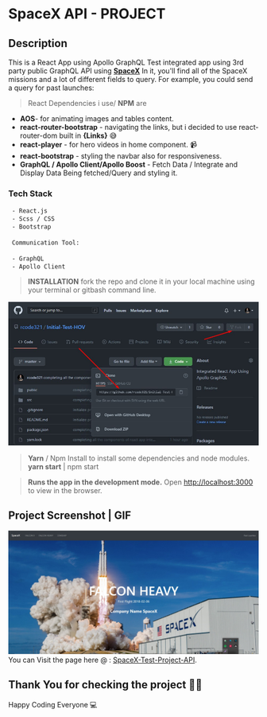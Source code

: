 # SpaceX API - PROJECT


## Description

This is a React App using Apollo GraphQL Test integrated app using 3rd party public GraphQL API using  [**SpaceX**](https://api.spacex.land/graphql/) In it, you'll find all of the SpaceX missions and a lot of different fields to query. For example, you could send a query for past launches:


> React Dependencies i use/ **NPM** are 
* **AOS**- for animating images and tables content.
* **react-router-bootstrap** - navigating the links, but i decided to use react-router-dom built in **{Links}** 😅
* **react-player** - for hero videos in home component. 📹
* **react-bootstrap** - styling the navbar also for responsiveness.
* **GraphQL / Apollo Client/Apollo Boost** - Fetch Data / Integrate and Display Data Being fetched/Query and styling it.

### Tech Stack

```
 - React.js
 - Scss / CSS
 - Bootstrap

 Communication Tool:

 - GraphQL
 - Apollo Client

```
>**INSTALLATION** fork the repo and clone it in your local machine using your terminal or gitbash command line.

![](./ForkGithub.jpg)

> **Yarn** / Npm Install to install some dependencies and node modules. 
> **yarn start** | npm start

  > **Runs the app in the development mode.**
  Open [http://localhost:3000](http://localhost:3000) to view in the browser.
## Project Screenshot | GIF
  ![](./SpaceXScreenshot.jpg)
You can Visit the page here @ : [SpaceX-Test-Project-API](https://wonderful-shirley-5022d3.netlify.app/ "The best search engine for privacy").



  ## Thank You for checking the project 🙂😊
  Happy Coding Everyone 💻 